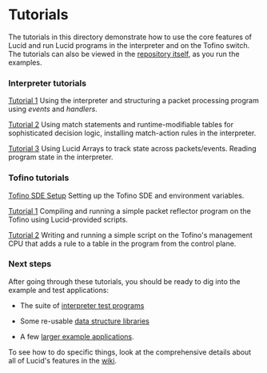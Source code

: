 # Tutorials

The tutorials in this directory demonstrate how to use the core features of Lucid and run Lucid programs in the interpreter and on the Tofino switch. The tutorials can also be viewed in the [repository itself](https://github.com/PrincetonUniversity/lucid/tree/main/tutorials), as you run the examples.

### Interpreter tutorials

[Tutorial 1](/lucid/tutorials/interp/01monitor) Using the interpreter and structuring a packet processing program using _events_ and _handlers_.

[Tutorial 2](/lucid/tutorials/interp/02filter) Using match statements and runtime-modifiable tables for sophisticated decision logic, installing match-action rules in the interpreter.

[Tutorial 3](/lucid/tutorials/interp/03counter) Using Lucid Arrays to track state across packets/events. Reading program state in the interpreter.

### Tofino tutorials

[Tofino SDE Setup](/lucid/tutorials/tofino/00setup) Setting up the Tofino SDE and environment variables.

[Tutorial 1](/lucid/tutorials/tofino/01reflector) Compiling and running a simple packet reflector program on the Tofino using Lucid-provided scripts.

[Tutorial 2](/lucid/tutorials/tofino/02tables) Writing and running a simple script on the Tofino's management CPU that adds a rule to a table in the program from the control plane.

### Next steps

After going through these tutorials, you should be ready to dig into the example and test applications:

- The suite of [interpreter test programs](https://github.com/PrincetonUniversity/lucid/tree/main/examples/interp_tests)

- Some re-usable [data structure libraries](https://github.com/PrincetonUniversity/lucid/tree/main/examples/library)

- A few [larger example applications](https://github.com/PrincetonUniversity/lucid/tree/main/examples).

To see how to do specific things, look at the comprehensive details about all of Lucid's features in the [wiki](https://github.com/PrincetonUniversity/lucid/wiki).
